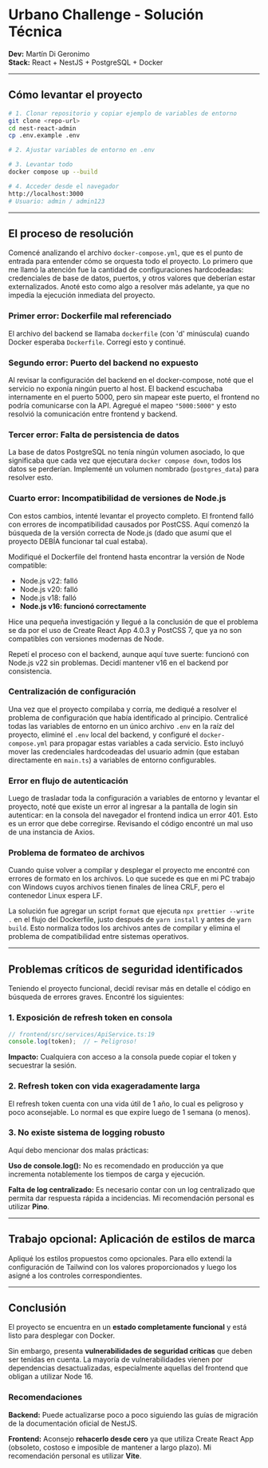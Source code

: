 # Urbano Challenge - Solución Técnica

**Dev:** Martín Di Geronimo  
**Stack:** React + NestJS + PostgreSQL + Docker  

---

## Cómo levantar el proyecto

```bash
# 1. Clonar repositorio y copiar ejemplo de variables de entorno
git clone <repo-url>
cd nest-react-admin
cp .env.example .env

# 2. Ajustar variables de entorno en .env

# 3. Levantar todo
docker compose up --build

# 4. Acceder desde el navegador
http://localhost:3000
# Usuario: admin / admin123
```

---

## El proceso de resolución

Comencé analizando el archivo `docker-compose.yml`, que es el punto de entrada para entender cómo se orquesta todo el proyecto. Lo primero que me llamó la atención fue la cantidad de configuraciones hardcodeadas: credenciales de base de datos, puertos, y otros valores que deberían estar externalizados. Anoté esto como algo a resolver más adelante, ya que no impedía la ejecución inmediata del proyecto.

### Primer error: Dockerfile mal referenciado

El archivo del backend se llamaba `dockerfile` (con 'd' minúscula) cuando Docker esperaba `Dockerfile`. Corregí esto y continué.

### Segundo error: Puerto del backend no expuesto

Al revisar la configuración del backend en el docker-compose, noté que el servicio no exponía ningún puerto al host. El backend escuchaba internamente en el puerto 5000, pero sin mapear este puerto, el frontend no podría comunicarse con la API. Agregué el mapeo `"5000:5000"` y esto resolvió la comunicación entre frontend y backend.

### Tercer error: Falta de persistencia de datos

La base de datos PostgreSQL no tenía ningún volumen asociado, lo que significaba que cada vez que ejecutara `docker compose down`, todos los datos se perderían. Implementé un volumen nombrado (`postgres_data`) para resolver esto.

### Cuarto error: Incompatibilidad de versiones de Node.js

Con estos cambios, intenté levantar el proyecto completo. El frontend falló con errores de incompatibilidad causados por PostCSS. Aquí comenzó la búsqueda de la versión correcta de Node.js (dado que asumí que el proyecto DEBÍA funcionar tal cual estaba). 

Modifiqué el Dockerfile del frontend hasta encontrar la versión de Node compatible:
- Node.js v22: falló
- Node.js v20: falló  
- Node.js v18: falló
- **Node.js v16: funcionó correctamente**

Hice una pequeña investigación y llegué a la conclusión de que el problema se da por el uso de Create React App 4.0.3 y PostCSS 7, que ya no son compatibles con versiones modernas de Node.

Repetí el proceso con el backend, aunque aquí tuve suerte: funcionó con Node.js v22 sin problemas. Decidí mantener v16 en el backend por consistencia.

### Centralización de configuración

Una vez que el proyecto compilaba y corría, me dediqué a resolver el problema de configuración que había identificado al principio. Centralicé todas las variables de entorno en un único archivo `.env` en la raíz del proyecto, eliminé el `.env` local del backend, y configuré el `docker-compose.yml` para propagar estas variables a cada servicio. Esto incluyó mover las credenciales hardcodeadas del usuario admin (que estaban directamente en `main.ts`) a variables de entorno configurables.

### Error en flujo de autenticación

Luego de trasladar toda la configuración a variables de entorno y levantar el proyecto, noté que existe un error al ingresar a la pantalla de login sin autenticar: en la consola del navegador el frontend indica un error 401. Esto es un error que debe corregirse. Revisando el código encontré un mal uso de una instancia de Axios.

### Problema de formateo de archivos

Cuando quise volver a compilar y desplegar el proyecto me encontré con errores de formato en los archivos. Lo que sucede es que en mi PC trabajo con Windows cuyos archivos tienen finales de línea CRLF, pero el contenedor Linux espera LF. 

La solución fue agregar un script `format` que ejecuta `npx prettier --write .` en el flujo del Dockerfile, justo después de `yarn install` y antes de `yarn build`. Esto normaliza todos los archivos antes de compilar y elimina el problema de compatibilidad entre sistemas operativos.

---

## Problemas críticos de seguridad identificados

Teniendo el proyecto funcional, decidí revisar más en detalle el código en búsqueda de errores graves. Encontré los siguientes:

### 1. Exposición de refresh token en consola

```typescript
// frontend/src/services/ApiService.ts:19
console.log(token);  // ← Peligroso!
```

**Impacto:** Cualquiera con acceso a la consola puede copiar el token y secuestrar la sesión.

### 2. Refresh token con vida exageradamente larga

El refresh token cuenta con una vida útil de 1 año, lo cual es peligroso y poco aconsejable. Lo normal es que expire luego de 1 semana (o menos).

### 3. No existe sistema de logging robusto

Aquí debo mencionar dos malas prácticas:

**Uso de console.log():** No es recomendado en producción ya que incrementa notablemente los tiempos de carga y ejecución.

**Falta de log centralizado:** Es necesario contar con un log centralizado que permita dar respuesta rápida a incidencias. Mi recomendación personal es utilizar **Pino**.

---

## Trabajo opcional: Aplicación de estilos de marca

Apliqué los estilos propuestos como opcionales. Para ello extendí la configuración de Tailwind con los valores proporcionados y luego los asigné a los controles correspondientes.

---

## Conclusión

El proyecto se encuentra en un **estado completamente funcional** y está listo para desplegar con Docker. 

Sin embargo, presenta **vulnerabilidades de seguridad críticas** que deben ser tenidas en cuenta. La mayoría de vulnerabilidades vienen por dependencias desactualizadas, especialmente aquellas del frontend que obligan a utilizar Node 16.

### Recomendaciones

**Backend:** Puede actualizarse poco a poco siguiendo las guías de migración de la documentación oficial de NestJS.

**Frontend:** Aconsejo **rehacerlo desde cero** ya que utiliza Create React App (obsoleto, costoso e imposible de mantener a largo plazo). Mi recomendación personal es utilizar **Vite**.